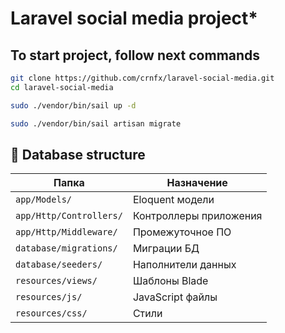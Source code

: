 # Laravel social media project*

## To start project, follow next commands

```bash
git clone https://github.com/crnfx/laravel-social-media.git
cd laravel-social-media
```

```bash
sudo ./vendor/bin/sail up -d
```

```bash
sudo ./vendor/bin/sail artisan migrate
```

## 📁 Database structure

| Папка | Назначение |
|-------|------------|
| `app/Models/` | Eloquent модели |
| `app/Http/Controllers/` | Контроллеры приложения |
| `app/Http/Middleware/` | Промежуточное ПО |
| `database/migrations/` | Миграции БД |
| `database/seeders/` | Наполнители данных |
| `resources/views/` | Шаблоны Blade |
| `resources/js/` | JavaScript файлы |
| `resources/css/` | Стили |